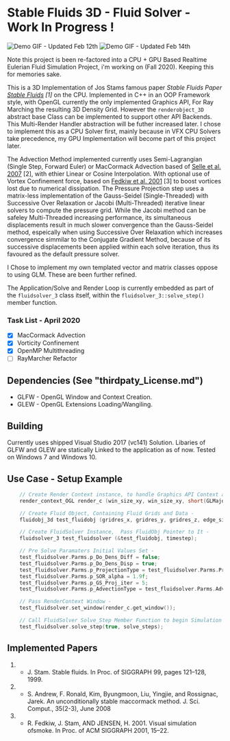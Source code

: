 # Stable Fluids 3D - Fluid Solver - Work In Progress !

![Demo GIF - Updated Feb 12th](gif_demo.gif) ![Demo GIF - Updated Feb 14th](gif_demo_bb.gif)

Note this project is been re-factored into a CPU + GPU Based Realtime Eulerian Fluid Simulation Project, i'm working on (Fall 2020). Keeping this for memories sake. 

This is a 3D Implementation of Jos Stams famous paper *Stable Fluids Paper [Stable Fluids](https://d2f99xq7vri1nk.cloudfront.net/legacy_app_files/pdf/ns.pdf "StableFluidsPaper") [1]* on the CPU.
Implemented in C++ in an OOP Framework style, with OpenGL currently the only implemented Graphics API, For Ray Marching the resulting 3D Density Grid. 
However the `renderobject_3D` abstract base Class can be implemented to support other API Backends. This Multi-Render Handler abstraction will be futher increased later.  I chose to implement this as a CPU Solver first, mainly because in VFX CPU Solvers take precedence, my GPU Implementation will become part of this project later. 

The Advection Method implemented currently uses Semi-Lagrangian (Single Step, Forward Euler) or MacCormack Advection based of [Selle et al. 2007](http://physbam.stanford.edu/~fedkiw/papers/stanford2006-09.pdf "MacCormackPaper") [2], with ethier Linear or Cosine Interpolation. 
With optional use of Vortex Confinement force, based on [Fedkiw et al. 2001](https://web.stanford.edu/class/cs237d/smoke.pdf "VortConfinePaper") [3] to boost vortices lost due to numerical dissipation. 
The Pressure Projection step uses a matrix-less implementation of the Gauss-Seidel (Single-Threaded) with Successive Over Relaxation or Jacobi (Multi-Threaded) 
iterative linear solvers to compute the pressure grid. While the Jacobi method can be safeley Multi-Threaded increasing performance, its simultaneous displacements
result in much slower convergence than the Gauss-Seidel method, espeically when using Successive Over Relaxation which increases convergence simmilar to the
Conjugate Gradient Method, because of its successive displacements been applied within each solve iteration, thus its favoured as the default pressure solver.

I Chose to implement my own templated vector and matrix classes oppose to using GLM. These are been further refined. 

The Application/Solve and Render Loop is currently embedded as part of the `fluidsolver_3` class itself, within the `fluidsolver_3::solve_step()` member function.

### Task List - April 2020

- [x] MacCormack Advection 
- [x] Vorticity Confinement
- [x] OpenMP Multithreading
- [ ] RayMarcher Refactor

## Dependencies (See "thirdpaty_License.md")
* GLFW - OpenGL Window and Context Creation.
* GLEW - OpenGL Extensions Loading/Wangiling.

## Building ##
Currently uses shipped Visual Studio 2017 (vc141) Solution. Libaries of GLFW and GLEW are statically Linked to the application as of now. Tested on Windows 7 and Windows 10. 

## Use Case - Setup Example ##
````C++
	// Create Render Context instance, to handle Graphics API Context and Window Creation -
	render_context_OGL render_c (win_size_xy, win_size_xy, short(GLMajor), short(GLMinor)); 

	// Create Fluid Object, Containing Fluid Grids and Data - 
	fluidobj_3d test_fluidobj (gridres_x, gridres_y, gridres_z, edge_size); 

	// Create FluidSolver Instance,  Pass FluidObj Pointer to It - 
	fluidsolver_3 test_fluidsolver (&test_fluidobj, timestep);

	// Pre Solve Paramaters Initial Values Set -
	test_fluidsolver.Parms.p_Do_Dens_Diff = false; 
	test_fluidsolver.Parms.p_Do_Dens_Disp = true;  
	test_fluidsolver.Parms.p_ProjectionType = test_fluidsolver.Parms.Project_GaussSeidel_SOR; 
	test_fluidsolver.Parms.p_SOR_alpha = 1.9f;
	test_fluidsolver.Parms.p_GS_Proj_iter = 5; 
	test_fluidsolver.Parms.p_AdvectionType = test_fluidsolver.Parms.Advect_SL_BackTrace_Euler;

	// Pass RenderContext Window -
	test_fluidsolver.set_window(render_c.get_window());

	// Call FluidSolver Solve_Step Member Function to begin Simulation and Rendering - 
	test_fluidsolver.solve_step(true, solve_steps);
````

## Implemented Papers ##

1. - J. Stam. Stable fluids. In Proc. of SIGGRAPH 99, pages 121–128, 1999.
2. - S. Andrew, F. Ronald, Kim, Byungmoon, Liu, Yingjie, and Rossignac, Jarek. An unconditionally stable maccormack method. J. Sci. Comput., 35(2-3), June 2008
3. - R. Fedkiw, J. Stam, AND JENSEN, H. 2001. Visual simulation ofsmoke. In Proc. of ACM SIGGRAPH 2001, 15–22.
